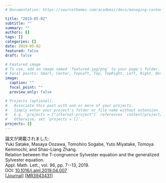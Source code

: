 ```yaml
---
# Documentation: https://sourcethemes.com/academic/docs/managing-content/

title: "2019-05-02"
subtitle: ""
summary: ""
authors: []
tags: []
categories: []
date: 2019-05-02
featured: false
draft: false

# Featured image
# To use, add an image named `featured.jpg/png` to your page's folder.
# Focal points: Smart, Center, TopLeft, Top, TopRight, Left, Right, BottomLeft, Bottom, BottomRight.
image:
  caption: ""
  focal_point: ""
  preview_only: false

# Projects (optional).
#   Associate this post with one or more of your projects.
#   Simply enter your project's folder or file name without extension.
#   E.g. `projects = ["internal-project"]` references `content/project/deep-learning/index.md`.
#   Otherwise, set `projects = []`.
projects: []
---
```


論文が掲載されました: <br>
Yuki Satake, Masaya Oozawa, Tomohiro Sogabe, Yuto Miyatake, Tomoya Kemmochi, and Shao-Liang Zhang. <br>
Relation between the T-congruence Sylvester equation and the generalized Sylvester equation. <br>
Appl. Math. Lett., vol. 96, pp. 7--13, 2019. <br>
DOI: [10.1016/j.aml.2019.04.007](https://doi.org/10.1016/j.aml.2019.04.007) <br>
[[Journal](https://www.sciencedirect.com/science/article/pii/S0893965919301533)]
[[MR3943431](https://mathscinet.ams.org/mathscinet-getitem?mr=3943431)]
<!--more--> 